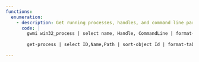```yaml
---
functions:
  enumeration:
    - description: Get running processes, handles, and command line parameters
      code: |
        gwmi win32_process | select name, Handle, CommandLine | format-table -autosize
        
        get-process | select ID,Name,Path | sort-object Id | format-table -autosize

---
```

